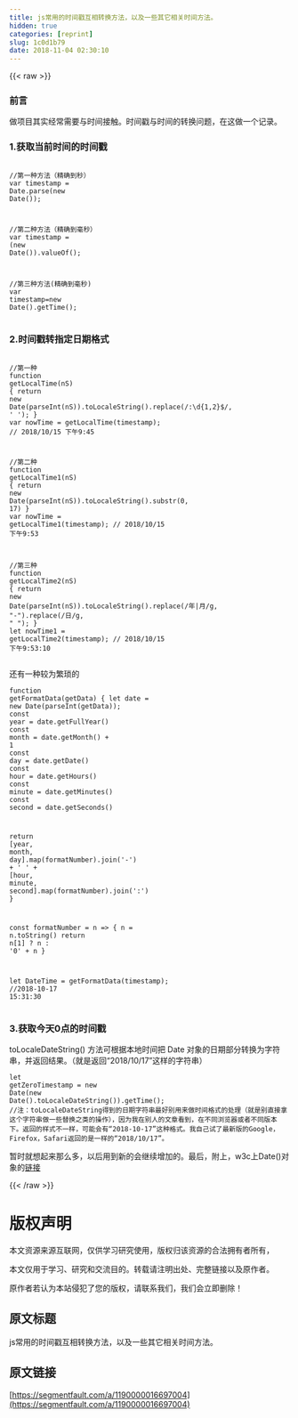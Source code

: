 ```yaml
---
title: js常用的时间戳互相转换方法，以及一些其它相关时间方法。
hidden: true
categories: [reprint]
slug: 1c0d1b79
date: 2018-11-04 02:30:10
---
```


{{< raw >}}
<h3 id="articleHeader0">&#x524D;&#x8A00;</h3><p>&#x505A;&#x9879;&#x76EE;&#x5176;&#x5B9E;&#x7ECF;&#x5E38;&#x9700;&#x8981;&#x4E0E;&#x65F6;&#x95F4;&#x63A5;&#x89E6;&#x3002;&#x65F6;&#x95F4;&#x6233;&#x4E0E;&#x65F6;&#x95F4;&#x7684;&#x8F6C;&#x6362;&#x95EE;&#x9898;&#xFF0C;&#x5728;&#x8FD9;&#x505A;&#x4E00;&#x4E2A;&#x8BB0;&#x5F55;&#x3002;</p><h3 id="articleHeader1">1.&#x83B7;&#x53D6;&#x5F53;&#x524D;&#x65F6;&#x95F4;&#x7684;&#x65F6;&#x95F4;&#x6233;</h3><div class="widget-codetool" style="display:none"><div class="widget-codetool--inner"><span class="selectCode code-tool" data-toggle="tooltip" data-placement="top" title="" data-original-title="&#x5168;&#x9009;"></span> <span type="button" class="copyCode code-tool" data-toggle="tooltip" data-placement="top" data-clipboard-text=" //&#x7B2C;&#x4E00;&#x79CD;&#x65B9;&#x6CD5;&#xFF08;&#x7CBE;&#x786E;&#x5230;&#x79D2;&#xFF09;
 var timestamp = Date.parse(new Date());

 //&#x7B2C;&#x4E8C;&#x79CD;&#x65B9;&#x6CD5;&#xFF08;&#x7CBE;&#x786E;&#x5230;&#x6BEB;&#x79D2;&#xFF09;
 var timestamp = (new Date()).valueOf();

 //&#x7B2C;&#x4E09;&#x79CD;&#x65B9;&#x6CD5;(&#x7CBE;&#x786E;&#x5230;&#x6BEB;&#x79D2;)
 var timestamp=new Date().getTime();" title="" data-original-title="&#x590D;&#x5236;"></span> <span type="button" class="saveToNote code-tool" data-toggle="tooltip" data-placement="top" title="" data-original-title="&#x653E;&#x8FDB;&#x7B14;&#x8BB0;"></span></div></div><pre class="hljs javascript"><code> <span class="hljs-comment">//&#x7B2C;&#x4E00;&#x79CD;&#x65B9;&#x6CD5;&#xFF08;&#x7CBE;&#x786E;&#x5230;&#x79D2;&#xFF09;</span>
 <span class="hljs-keyword">var</span> timestamp = <span class="hljs-built_in">Date</span>.parse(<span class="hljs-keyword">new</span> <span class="hljs-built_in">Date</span>());

 <span class="hljs-comment">//&#x7B2C;&#x4E8C;&#x79CD;&#x65B9;&#x6CD5;&#xFF08;&#x7CBE;&#x786E;&#x5230;&#x6BEB;&#x79D2;&#xFF09;</span>
 <span class="hljs-keyword">var</span> timestamp = (<span class="hljs-keyword">new</span> <span class="hljs-built_in">Date</span>()).valueOf();

 <span class="hljs-comment">//&#x7B2C;&#x4E09;&#x79CD;&#x65B9;&#x6CD5;(&#x7CBE;&#x786E;&#x5230;&#x6BEB;&#x79D2;)</span>
 <span class="hljs-keyword">var</span> timestamp=<span class="hljs-keyword">new</span> <span class="hljs-built_in">Date</span>().getTime();</code></pre><h3 id="articleHeader2">2.&#x65F6;&#x95F4;&#x6233;&#x8F6C;&#x6307;&#x5B9A;&#x65E5;&#x671F;&#x683C;&#x5F0F;</h3><div class="widget-codetool" style="display:none"><div class="widget-codetool--inner"><span class="selectCode code-tool" data-toggle="tooltip" data-placement="top" title="" data-original-title="&#x5168;&#x9009;"></span> <span type="button" class="copyCode code-tool" data-toggle="tooltip" data-placement="top" data-clipboard-text="  //&#x7B2C;&#x4E00;&#x79CD;
  function getLocalTime(nS) {
    return new Date(parseInt(nS)).toLocaleString().replace(/:\d{1,2}$/, &apos; &apos;);
  }
  var nowTime = getLocalTime(timestamp);  //  2018/10/15 &#x4E0B;&#x5348;9:45

  //&#x7B2C;&#x4E8C;&#x79CD;
  function getLocalTime1(nS) {
    return new Date(parseInt(nS)).toLocaleString().substr(0, 17)
  }
  var nowTime = getLocalTime1(timestamp); // 2018/10/15 &#x4E0B;&#x5348;9:53

  //&#x7B2C;&#x4E09;&#x79CD;
   function getLocalTime2(nS) {
    return new Date(parseInt(nS)).toLocaleString().replace(/&#x5E74;|&#x6708;/g, &quot;-&quot;).replace(/&#x65E5;/g, &quot; &quot;);
  }
  let nowTime1 = getLocalTime2(timestamp); //    2018/10/15 &#x4E0B;&#x5348;9:53:10" title="" data-original-title="&#x590D;&#x5236;"></span> <span type="button" class="saveToNote code-tool" data-toggle="tooltip" data-placement="top" title="" data-original-title="&#x653E;&#x8FDB;&#x7B14;&#x8BB0;"></span></div></div><pre class="hljs javascript"><code>  <span class="hljs-comment">//&#x7B2C;&#x4E00;&#x79CD;</span>
  <span class="hljs-function"><span class="hljs-keyword">function</span> <span class="hljs-title">getLocalTime</span>(<span class="hljs-params">nS</span>) </span>{
    <span class="hljs-keyword">return</span> <span class="hljs-keyword">new</span> <span class="hljs-built_in">Date</span>(<span class="hljs-built_in">parseInt</span>(nS)).toLocaleString().replace(<span class="hljs-regexp">/:\d{1,2}$/</span>, <span class="hljs-string">&apos; &apos;</span>);
  }
  <span class="hljs-keyword">var</span> nowTime = getLocalTime(timestamp);  <span class="hljs-comment">//  2018/10/15 &#x4E0B;&#x5348;9:45</span>

  <span class="hljs-comment">//&#x7B2C;&#x4E8C;&#x79CD;</span>
  <span class="hljs-function"><span class="hljs-keyword">function</span> <span class="hljs-title">getLocalTime1</span>(<span class="hljs-params">nS</span>) </span>{
    <span class="hljs-keyword">return</span> <span class="hljs-keyword">new</span> <span class="hljs-built_in">Date</span>(<span class="hljs-built_in">parseInt</span>(nS)).toLocaleString().substr(<span class="hljs-number">0</span>, <span class="hljs-number">17</span>)
  }
  <span class="hljs-keyword">var</span> nowTime = getLocalTime1(timestamp); <span class="hljs-comment">// 2018/10/15 &#x4E0B;&#x5348;9:53</span>

  <span class="hljs-comment">//&#x7B2C;&#x4E09;&#x79CD;</span>
   <span class="hljs-function"><span class="hljs-keyword">function</span> <span class="hljs-title">getLocalTime2</span>(<span class="hljs-params">nS</span>) </span>{
    <span class="hljs-keyword">return</span> <span class="hljs-keyword">new</span> <span class="hljs-built_in">Date</span>(<span class="hljs-built_in">parseInt</span>(nS)).toLocaleString().replace(<span class="hljs-regexp">/&#x5E74;|&#x6708;/g</span>, <span class="hljs-string">&quot;-&quot;</span>).replace(<span class="hljs-regexp">/&#x65E5;/g</span>, <span class="hljs-string">&quot; &quot;</span>);
  }
  <span class="hljs-keyword">let</span> nowTime1 = getLocalTime2(timestamp); <span class="hljs-comment">//    2018/10/15 &#x4E0B;&#x5348;9:53:10</span></code></pre><p>&#x8FD8;&#x6709;&#x4E00;&#x79CD;&#x8F83;&#x4E3A;&#x7E41;&#x7410;&#x7684;</p><div class="widget-codetool" style="display:none"><div class="widget-codetool--inner"><span class="selectCode code-tool" data-toggle="tooltip" data-placement="top" title="" data-original-title="&#x5168;&#x9009;"></span> <span type="button" class="copyCode code-tool" data-toggle="tooltip" data-placement="top" data-clipboard-text="function getFormatData(getData) {
  let date = new Date(parseInt(getData));
  const year = date.getFullYear()
  const month = date.getMonth() + 1
  const day = date.getDate()
  const hour = date.getHours()
  const minute = date.getMinutes()
  const second = date.getSeconds()

  return [year, month, day].map(formatNumber).join(&apos;-&apos;) + &apos; &apos; + [hour, minute, second].map(formatNumber).join(&apos;:&apos;)
}

const formatNumber = n =&gt; {
  n = n.toString()
  return n[1] ? n : &apos;0&apos; + n
}

let DateTime = getFormatData(timestamp);        //2018-10-17 15:31:30" title="" data-original-title="&#x590D;&#x5236;"></span> <span type="button" class="saveToNote code-tool" data-toggle="tooltip" data-placement="top" title="" data-original-title="&#x653E;&#x8FDB;&#x7B14;&#x8BB0;"></span></div></div><pre class="hljs processing"><code>function getFormatData(getData) {
  let date = <span class="hljs-keyword">new</span> Date(parseInt(getData));
  <span class="hljs-keyword">const</span> <span class="hljs-built_in">year</span> = date.getFullYear()
  <span class="hljs-keyword">const</span> <span class="hljs-built_in">month</span> = date.getMonth() + <span class="hljs-number">1</span>
  <span class="hljs-keyword">const</span> <span class="hljs-built_in">day</span> = date.getDate()
  <span class="hljs-keyword">const</span> <span class="hljs-built_in">hour</span> = date.getHours()
  <span class="hljs-keyword">const</span> <span class="hljs-built_in">minute</span> = date.getMinutes()
  <span class="hljs-keyword">const</span> <span class="hljs-built_in">second</span> = date.getSeconds()

  <span class="hljs-keyword">return</span> [<span class="hljs-built_in">year</span>, <span class="hljs-built_in">month</span>, <span class="hljs-built_in">day</span>].<span class="hljs-built_in">map</span>(formatNumber).<span class="hljs-built_in">join</span>(<span class="hljs-string">&apos;-&apos;</span>) + <span class="hljs-string">&apos; &apos;</span> + [<span class="hljs-built_in">hour</span>, <span class="hljs-built_in">minute</span>, <span class="hljs-built_in">second</span>].<span class="hljs-built_in">map</span>(formatNumber).<span class="hljs-built_in">join</span>(<span class="hljs-string">&apos;:&apos;</span>)
}

<span class="hljs-keyword">const</span> formatNumber = n =&gt; {
  n = n.toString()
  <span class="hljs-keyword">return</span> n[<span class="hljs-number">1</span>] ? n : <span class="hljs-string">&apos;0&apos;</span> + n
}

let DateTime = getFormatData(timestamp);        <span class="hljs-comment">//2018-10-17 15:31:30</span></code></pre><h3 id="articleHeader3">3.&#x83B7;&#x53D6;&#x4ECA;&#x5929;0&#x70B9;&#x7684;&#x65F6;&#x95F4;&#x6233;</h3><p>toLocaleDateString() &#x65B9;&#x6CD5;&#x53EF;&#x6839;&#x636E;&#x672C;&#x5730;&#x65F6;&#x95F4;&#x628A; Date &#x5BF9;&#x8C61;&#x7684;&#x65E5;&#x671F;&#x90E8;&#x5206;&#x8F6C;&#x6362;&#x4E3A;&#x5B57;&#x7B26;&#x4E32;&#xFF0C;&#x5E76;&#x8FD4;&#x56DE;&#x7ED3;&#x679C;&#x3002;&#xFF08;&#x5C31;&#x662F;&#x8FD4;&#x56DE;&#x201C;2018/10/17&#x201D;&#x8FD9;&#x6837;&#x7684;&#x5B57;&#x7B26;&#x4E32;&#xFF09;</p><div class="widget-codetool" style="display:none"><div class="widget-codetool--inner"><span class="selectCode code-tool" data-toggle="tooltip" data-placement="top" title="" data-original-title="&#x5168;&#x9009;"></span> <span type="button" class="copyCode code-tool" data-toggle="tooltip" data-placement="top" data-clipboard-text="let getZeroTimestamp = new Date(new Date().toLocaleDateString()).getTime();
//&#x6CE8;&#xFF1A;toLocaleDateString&#x5F97;&#x5230;&#x7684;&#x65E5;&#x671F;&#x5B57;&#x7B26;&#x4E32;&#x6700;&#x597D;&#x522B;&#x7528;&#x6765;&#x505A;&#x65F6;&#x95F4;&#x683C;&#x5F0F;&#x7684;&#x5904;&#x7406;&#xFF08;&#x5C31;&#x662F;&#x522B;&#x76F4;&#x63A5;&#x62FF;&#x8FD9;&#x4E2A;&#x5B57;&#x7B26;&#x4E32;&#x505A;&#x4E00;&#x4E9B;&#x66FF;&#x6362;&#x4E4B;&#x7C7B;&#x7684;&#x64CD;&#x4F5C;&#xFF09;&#xFF0C;&#x56E0;&#x4E3A;&#x6211;&#x5728;&#x522B;&#x4EBA;&#x7684;&#x6587;&#x7AE0;&#x770B;&#x5230;&#xFF0C;&#x5728;&#x4E0D;&#x540C;&#x6D4F;&#x89C8;&#x5668;&#x6216;&#x8005;&#x4E0D;&#x540C;&#x7248;&#x672C;&#x4E0B;&#x3002;&#x8FD4;&#x56DE;&#x7684;&#x6837;&#x5F0F;&#x4E0D;&#x4E00;&#x6837;&#xFF0C;&#x53EF;&#x80FD;&#x4F1A;&#x6709;&#x201C;2018-10-17&#x201D;&#x8FD9;&#x79CD;&#x683C;&#x5F0F;&#x3002;&#x6211;&#x81EA;&#x5DF1;&#x8BD5;&#x4E86;&#x6700;&#x65B0;&#x7248;&#x7684;Google&#xFF0C;Firefox&#xFF0C;Safari&#x8FD4;&#x56DE;&#x7684;&#x662F;&#x4E00;&#x6837;&#x7684;&#x201C;2018/10/17&#x201D;&#x3002;" title="" data-original-title="&#x590D;&#x5236;"></span> <span type="button" class="saveToNote code-tool" data-toggle="tooltip" data-placement="top" title="" data-original-title="&#x653E;&#x8FDB;&#x7B14;&#x8BB0;"></span></div></div><pre class="hljs gauss"><code><span class="hljs-keyword">let</span> getZeroTimestamp = <span class="hljs-keyword">new</span> <span class="hljs-built_in">Date</span>(<span class="hljs-keyword">new</span> <span class="hljs-built_in">Date</span>().toLocaleDateString()).getTime();
<span class="hljs-comment">//&#x6CE8;&#xFF1A;toLocaleDateString&#x5F97;&#x5230;&#x7684;&#x65E5;&#x671F;&#x5B57;&#x7B26;&#x4E32;&#x6700;&#x597D;&#x522B;&#x7528;&#x6765;&#x505A;&#x65F6;&#x95F4;&#x683C;&#x5F0F;&#x7684;&#x5904;&#x7406;&#xFF08;&#x5C31;&#x662F;&#x522B;&#x76F4;&#x63A5;&#x62FF;&#x8FD9;&#x4E2A;&#x5B57;&#x7B26;&#x4E32;&#x505A;&#x4E00;&#x4E9B;&#x66FF;&#x6362;&#x4E4B;&#x7C7B;&#x7684;&#x64CD;&#x4F5C;&#xFF09;&#xFF0C;&#x56E0;&#x4E3A;&#x6211;&#x5728;&#x522B;&#x4EBA;&#x7684;&#x6587;&#x7AE0;&#x770B;&#x5230;&#xFF0C;&#x5728;&#x4E0D;&#x540C;&#x6D4F;&#x89C8;&#x5668;&#x6216;&#x8005;&#x4E0D;&#x540C;&#x7248;&#x672C;&#x4E0B;&#x3002;&#x8FD4;&#x56DE;&#x7684;&#x6837;&#x5F0F;&#x4E0D;&#x4E00;&#x6837;&#xFF0C;&#x53EF;&#x80FD;&#x4F1A;&#x6709;&#x201C;2018-10-17&#x201D;&#x8FD9;&#x79CD;&#x683C;&#x5F0F;&#x3002;&#x6211;&#x81EA;&#x5DF1;&#x8BD5;&#x4E86;&#x6700;&#x65B0;&#x7248;&#x7684;Google&#xFF0C;Firefox&#xFF0C;Safari&#x8FD4;&#x56DE;&#x7684;&#x662F;&#x4E00;&#x6837;&#x7684;&#x201C;2018/10/17&#x201D;&#x3002;</span></code></pre><p>&#x6682;&#x65F6;&#x5C31;&#x60F3;&#x8D77;&#x6765;&#x90A3;&#x4E48;&#x591A;&#xFF0C;&#x4EE5;&#x540E;&#x7528;&#x5230;&#x65B0;&#x7684;&#x4F1A;&#x7EE7;&#x7EED;&#x589E;&#x52A0;&#x7684;&#x3002;&#x6700;&#x540E;&#xFF0C;&#x9644;&#x4E0A;&#xFF0C;w3c&#x4E0A;Date()&#x5BF9;&#x8C61;&#x7684;<a href="http://www.w3school.com.cn/jsref/jsref_obj_date.asp" rel="nofollow noreferrer" target="_blank">&#x94FE;&#x63A5;</a></p>
{{< /raw >}}

# 版权声明
本文资源来源互联网，仅供学习研究使用，版权归该资源的合法拥有者所有，

本文仅用于学习、研究和交流目的。转载请注明出处、完整链接以及原作者。 

原作者若认为本站侵犯了您的版权，请联系我们，我们会立即删除！

## 原文标题
js常用的时间戳互相转换方法，以及一些其它相关时间方法。

## 原文链接
[https://segmentfault.com/a/1190000016697004](https://segmentfault.com/a/1190000016697004)

